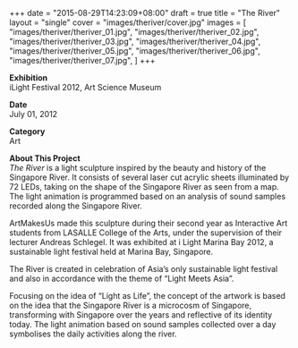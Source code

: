 +++
date = "2015-08-29T14:23:09+08:00"
draft = true
title = "The River"
layout = "single"
cover = "images/theriver/cover.jpg"
images = [
	"images/theriver/theriver_01.jpg",
	"images/theriver/theriver_02.jpg",
	"images/theriver/theriver_03.jpg",
	"images/theriver/theriver_04.jpg",
	"images/theriver/theriver_05.jpg",
	"images/theriver/theriver_06.jpg",
	"images/theriver/theriver_07.jpg",
]
+++

__Exhibition__  
iLight Festival 2012, Art Science Museum

__Date__  
July 01, 2012

__Category__  
Art

__About This Project__  
_The River_ is a light sculpture inspired by the beauty and history of the Singapore River. It consists of several laser cut acrylic sheets illuminated by 72 LEDs, taking on the shape of the Singapore River as seen from a map. The light animation is programmed based on an analysis of sound samples recorded along the Singapore River.
 
 ArtMakesUs made this sculpture during their second year as Interactive Art students from LASALLE College of the Arts, under the supervision of their lecturer Andreas Schlegel. It was exhibited at i Light Marina Bay 2012, a sustainable light festival held at Marina Bay, Singapore.
  
  The River is created in celebration of Asia’s only sustainable light festival and also in accordance with the theme of “Light Meets Asia”.
   
   Focusing on the idea of “Light as Life”, the concept of the artwork is based on the idea that the Singapore River is a microcosm of Singapore, transforming with Singapore over the years and reflective of its identity today. The light animation based on sound samples collected over a day symbolises the daily activities along the river.
